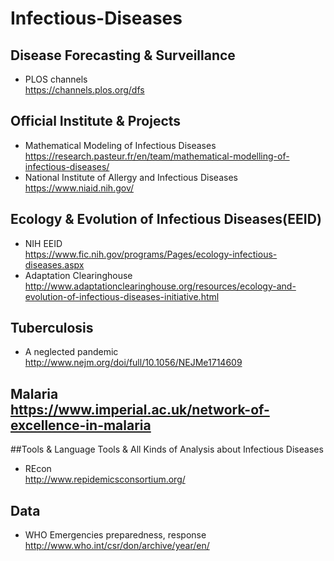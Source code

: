 # Infectious-Diseases
## Disease Forecasting & Surveillance
* PLOS channels<br> https://channels.plos.org/dfs
## Official Institute & Projects
* Mathematical Modeling of Infectious Diseases<br>https://research.pasteur.fr/en/team/mathematical-modelling-of-infectious-diseases/ 
* National Institute of Allergy and Infectious Diseases <br> https://www.niaid.nih.gov/
## Ecology & Evolution of Infectious Diseases(EEID)
* NIH EEID<br>https://www.fic.nih.gov/programs/Pages/ecology-infectious-diseases.aspx
* Adaptation Clearinghouse<br> http://www.adaptationclearinghouse.org/resources/ecology-and-evolution-of-infectious-diseases-initiative.html
## Tuberculosis
* A neglected pandemic<br>http://www.nejm.org/doi/full/10.1056/NEJMe1714609 
## Malaria<br> https://www.imperial.ac.uk/network-of-excellence-in-malaria
##Tools & Language Tools & All Kinds of Analysis about Infectious Diseases
* REcon<br>http://www.repidemicsconsortium.org/
## Data
* WHO Emergencies preparedness, response<br>http://www.who.int/csr/don/archive/year/en/
